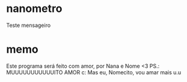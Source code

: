 # nanometro
Teste mensageiro

# memo
Este programa será feito com amor, por Nana e Nome <3
PS.: MUUUUUUUUUUUITO AMOR c:
Mas eu, Nomecito, vou amar mais u.u
